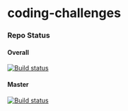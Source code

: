 # coding-challenges

### Repo Status
#### Overall
[![Build status](https://ci.appveyor.com/api/projects/status/086qvy7bdrby6pk0?svg=true&retina=true)](https://ci.appveyor.com/project/BeigeBadger/coding-challenges)

#### Master
[![Build status](https://ci.appveyor.com/api/projects/status/086qvy7bdrby6pk0/branch/master?svg=true&retina=true)](https://ci.appveyor.com/project/BeigeBadger/coding-challenges)
